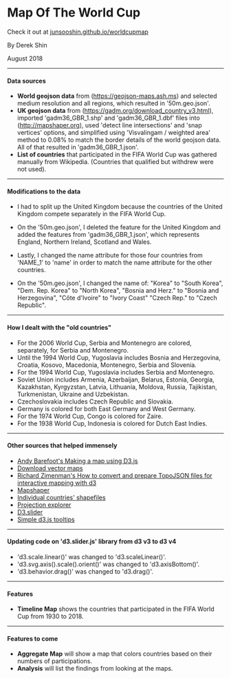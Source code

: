 # Map Of The World Cup

Check it out at [junsooshin.github.io/worldcupmap](https://junsooshin.github.io/worldcupmap)

By Derek Shin

August 2018

* * *

#### Data sources
- **World geojson data** from (https://geojson-maps.ash.ms) and selected medium resolution and all regions, which resulted in '50m.geo.json'.
- **UK geojson data** from (https://gadm.org/download_country_v3.html), imported 'gadm36_GBR_1.shp' and 'gadm36_GBR_1.dbf' files
into (http://mapshaper.org), used 'detect line intersections' and 'snap vertices' options, and simplified using 'Visvalingam / weighted area' method
to 0.08% to match the border details of the world geojson data. All of that resulted in 'gadm36_GBR_1.json'.
- **List of countries** that participated in the FIFA World Cup was gathered manually from Wikipedia. (Countries that qualified but withdrew were not used).

* * *

#### Modifications to the data
- I had to split up the United Kingdom because the countries of the United Kingdom compete separately in the FIFA World Cup.
- On the '50m.geo.json', I deleted the feature for the United Kingdom and added the features from 'gadm36_GBR_1.json', which represents
England, Northern Ireland, Scotland and Wales.
- Lastly, I changed the name attribute for those four countries from 'NAME_1' to 'name' in order to match the name attribute for the other countries.

- On the '50m.geo.json', I changed the name of:
  "Korea" to "South Korea",
  "Dem. Rep. Korea" to "North Korea",
  "Bosnia and Herz." to "Bosnia and Herzegovina",
  "Côte d'Ivoire" to "Ivory Coast"
  "Czech Rep." to "Czech Republic".

* * *

#### How I dealt with the "old countries"
- For the 2006 World Cup, Serbia and Montenegro are colored, separately, for Serbia and Montenegro.
- Until the 1994 World Cup, Yugoslavia includes Bosnia and Herzegovina, Croatia, Kosovo, Macedonia, Montenegro, Serbia and Slovenia.
- For the 1994 World Cup, Yugoslavia includes Serbia and Montenegro.
- Soviet Union includes Armenia, Azerbaijan, Belarus, Estonia, Georgia, Kazakhstan, Kyrgyzstan, Latvia, Lithuania, Moldova, Russia, Tajikistan, Turkmenistan, Ukraine and Uzbekistan.
- Czechoslovakia includes Czech Republic and Slovakia.
- Germany is colored for both East Germany and West Germany.
- For the 1974 World Cup, Congo is colored for Zaire.
- For the 1938 World Cup, Indonesia is colored for Dutch East Indies.

* * *

#### Other sources that helped immensely
- [Andy Barefoot's Making a map using D3.js](https://medium.com/@andybarefoot/making-a-map-using-d3-js-8aa3637304ee)
- [Download vector maps](https://geojson-maps.ash.ms/)
- [Richard Zimenman's How to convert and prepare TopoJSON files for interactive mapping with d3](https://hackernoon.com/how-to-convert-and-prepare-topojson-files-for-interactive-mapping-with-d3-499cf0ced5f)
- [Mapshaper](http://mapshaper.org/)
- [Individual countries' shapefiles](https://gadm.org/download_country_v3.html)
- [Projection explorer](https://bl.ocks.org/d3indepth/f7ece0ab9a3df06a8cecd2c0e33e54ef)
- [D3.slider](http://sujeetsr.github.io/d3.slider/)
- [Simple d3.js tooltips](http://bl.ocks.org/d3noob/a22c42db65eb00d4e369)

* * *

#### Updating code on 'd3.slider.js' library from d3 v3 to d3 v4
- 'd3.scale.linear()' was changed to 'd3.scaleLinear()'.
- 'd3.svg.axis().scale().orient()' was changed to 'd3.axisBottom()'.
- 'd3.behavior.drag()' was changed to 'd3.drag()'.

* * *

#### Features
- **Timeline Map** shows the countries that participated in the FIFA World Cup from 1930 to 2018.

* * *

#### Features to come
- **Aggregate Map** will show a map that colors countries based on their numbers of participations.
- **Analysis** will list the findings from looking at the maps.